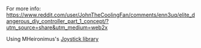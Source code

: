 For more info: https://www.reddit.com/user/JohnTheCoolingFan/comments/enn3uq/elite_dangerous_diy_controller_part_1_concept/?utm_source=share&utm_medium=web2x

Using MHeironimus's [Joystick library](https://github.com/MHeironimus/ArduinoJoystickLibrary)
